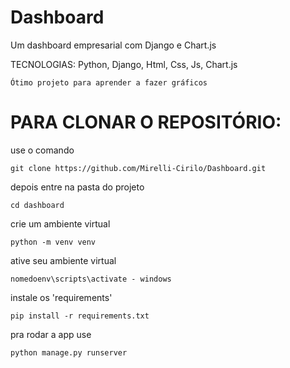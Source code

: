 # Dashboard
Um dashboard empresarial com Django e Chart.js

TECNOLOGIAS: Python, Django, Html, Css, Js, Chart.js

```Ótimo projeto para aprender a fazer gráficos ```


# PARA CLONAR O REPOSITÓRIO:

use o comando 

```git clone https://github.com/Mirelli-Cirilo/Dashboard.git```

depois entre na pasta do projeto 

```cd dashboard```

crie um ambiente virtual

```python -m venv venv```

ative seu ambiente virtual 

```nomedoenv\scripts\activate - windows```

instale os 'requirements' 

```pip install -r requirements.txt```

pra rodar a app use 

```python manage.py runserver```
